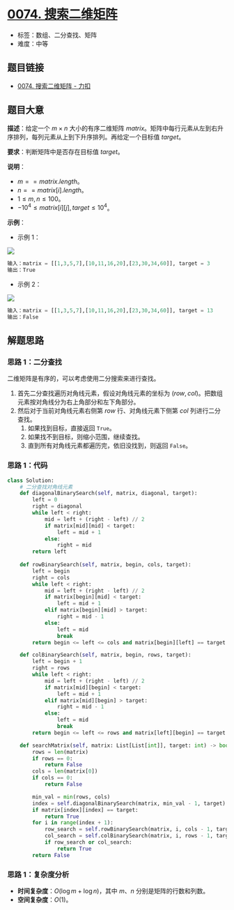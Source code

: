 # [0074. 搜索二维矩阵](https://leetcode.cn/problems/search-a-2d-matrix/)

- 标签：数组、二分查找、矩阵
- 难度：中等

## 题目链接

- [0074. 搜索二维矩阵 - 力扣](https://leetcode.cn/problems/search-a-2d-matrix/)

## 题目大意

**描述**：给定一个 $m \times n$ 大小的有序二维矩阵 $matrix$。矩阵中每行元素从左到右升序排列，每列元素从上到下升序排列。再给定一个目标值 $target$。

**要求**：判断矩阵中是否存在目标值 $target$。

**说明**：

- $m == matrix.length$。
- $n == matrix[i].length$。
- $1 \le m, n \le 100$。
- $-10^4 \le matrix[i][j], target \le 10^4$。

**示例**：

- 示例 1：

![](https://assets.leetcode.com/uploads/2020/10/05/mat.jpg)

```python
输入：matrix = [[1,3,5,7],[10,11,16,20],[23,30,34,60]], target = 3
输出：True
```

- 示例 2：

![](https://assets.leetcode-cn.com/aliyun-lc-upload/uploads/2020/11/25/mat2.jpg)

```python
输入：matrix = [[1,3,5,7],[10,11,16,20],[23,30,34,60]], target = 13
输出：False
```

## 解题思路

### 思路 1：二分查找

二维矩阵是有序的，可以考虑使用二分搜索来进行查找。

1. 首先二分查找遍历对角线元素，假设对角线元素的坐标为 $(row, col)$。把数组元素按对角线分为右上角部分和左下角部分。
2. 然后对于当前对角线元素右侧第 $row$ 行、对角线元素下侧第 $col$ 列进行二分查找。
   1. 如果找到目标，直接返回 `True`。
   2. 如果找不到目标，则缩小范围，继续查找。
   3. 直到所有对角线元素都遍历完，依旧没找到，则返回 `False`。

### 思路 1：代码

```python
class Solution:
    # 二分查找对角线元素
    def diagonalBinarySearch(self, matrix, diagonal, target):
        left = 0
        right = diagonal
        while left < right:
            mid = left + (right - left) // 2
            if matrix[mid][mid] < target:
                left = mid + 1
            else:
                right = mid
        return left
    
    def rowBinarySearch(self, matrix, begin, cols, target):
        left = begin
        right = cols
        while left < right:
            mid = left + (right - left) // 2
            if matrix[begin][mid] < target:
                left = mid + 1
            elif matrix[begin][mid] > target:
                right = mid - 1
            else:
                left = mid
                break
        return begin <= left <= cols and matrix[begin][left] == target

    def colBinarySearch(self, matrix, begin, rows, target):
        left = begin + 1
        right = rows
        while left < right:
            mid = left + (right - left) // 2
            if matrix[mid][begin] < target:
                left = mid + 1
            elif matrix[mid][begin] > target:
                right = mid - 1
            else:
                left = mid
                break
        return begin <= left <= rows and matrix[left][begin] == target

    def searchMatrix(self, matrix: List[List[int]], target: int) -> bool:
        rows = len(matrix)
        if rows == 0:
            return False
        cols = len(matrix[0])
        if cols == 0:
            return False

        min_val = min(rows, cols)
        index = self.diagonalBinarySearch(matrix, min_val - 1, target)
        if matrix[index][index] == target:
            return True
        for i in range(index + 1):
            row_search = self.rowBinarySearch(matrix, i, cols - 1, target)
            col_search = self.colBinarySearch(matrix, i, rows - 1, target)
            if row_search or col_search:
                return True
        return False
```

### 思路 1：复杂度分析

- **时间复杂度**：$O(\log m + \log n)$，其中 $m$、$n$ 分别是矩阵的行数和列数。
- **空间复杂度**：$O(1)$。
